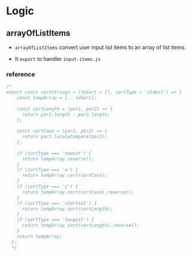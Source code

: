 # Logic

## arrayOfListItems

- `arrayOfListItems` convert user input list items to an array of list items.

- It `export` to handler `input-items.js`

### reference

```js
/*
export const sortStrings = (toSort = [], sortType = 'oldest') => {
    const tempArray = [...toSort];
  
    const sortLength = (par1, par2) => {
      return par1.length - par2.length;
    };
  
    const sortCase = (par1, par2) => {
      return par1.localeCompare(par2);
    };
  
    if (sortType === 'newest') {
      return tempArray.reverse();
    }
    if (sortType === 'a') {
      return tempArray.sort(sortCase);
    }
    if (sortType === 'z') {
      return tempArray.sort(sortCase).reverse();
    }
    if (sortType === 'shortest') {
      return tempArray.sort(sortLength);
    }
    if (sortType === 'longest') {
      return tempArray.sort(sortLength).reverse();
    }
    return tempArray;
  };
  */
```
